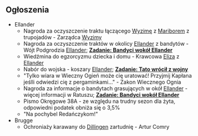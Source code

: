 ## Ogłoszenia
- Ellander<a id='o_ellander'></a>
    - Nagroda za oczyszczenie traktu łączącego [Wyzimę](#l_wyzima) z [Mariborem](#l_maribor) z trupojadów - Zarządca [Wyzimy](#l_wyzima)
    - Nagroda za oczyszczenie traktów w okolicy [Ellander](#l_ellander) z bandytów - Wójt Podgrodzia [Ellander](#l_ellander); **[Zadanie: Bandyci wokół Ellander](#z_q3a)**
    - Wiedźmina do egzorcyzmu dziecka i domu - Krawcowa [Eliza](#p_eliza) z [Ellander](#l_ellander)
    - Nabór do wojska - koszary [Ellander](#l_ellander); **[Zadanie: Tato wrócił z wojny](#z_q4)**
    - "Tylko wiara w Wieczny Ogień może cię uratować! Przyjmij Kapłana jeślli odwiedzi cię z pergaminkami..." - Zakon Wiecznego Ognia
    - Nagroda za informacje o bandytach grasujących w okół [Ellander](#l_ellander) - więcej informacji w Ratuszu; **[Zadanie: Bandyci wokół Ellander](#z_q3a)**
    - Pismo Okręgowe 38A - ze względu na trudny sezon dla żyta, odpowiedni podatek obniża się o 3,5%
    - "Na pochybel Redańczykom!"
- Brugge<a id='o_brugge'></a>
    - Ochroniaży karawany do [Dillingen](#l_dillingen) zartudnię - Artur Comry